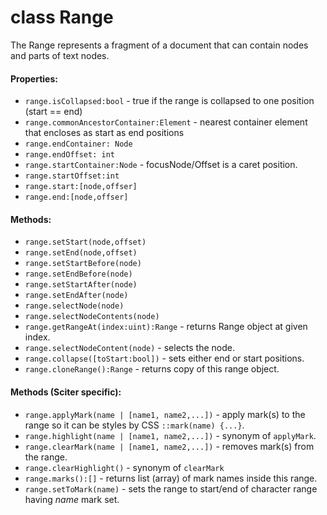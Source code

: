 # class Range

The Range represents a fragment of a document that can contain nodes and parts of text nodes.

#### Properties:  

* `range.isCollapsed:bool` - true if the range is collapsed to one position (start == end)
* `range.commonAncestorContainer:Element` - nearest container element that encloses as start as end positions
* `range.endContainer: Node`
* `range.endOffset: int`
* `range.startContainer:Node` - focusNode/Offset is a caret position.
* `range.startOffset:int`
* `range.start:[node,offser]`
* `range.end:[node,offser]`

#### Methods:

* `range.setStart(node,offset)`
* `range.setEnd(node,offset)`
* `range.setStartBefore(node)`
* `range.setEndBefore(node)`
* `range.setStartAfter(node)`
* `range.setEndAfter(node)`
* `range.selectNode(node)`
* `range.selectNodeContents(node)`
* `range.getRangeAt(index:uint):Range` - returns Range object at given index.
* `range.selectNodeContent(node)` - selects the node.
* `range.collapse([toStart:bool])` - sets either end or start positions.
* `range.cloneRange():Range` - returns copy of this range object.

#### Methods (Sciter specific):

* `range.applyMark(name | [name1, name2,...])` - apply mark(s) to the range so it can be styles by CSS `::mark(name) {...}`.
* `range.highlight(name | [name1, name2,...])` - synonym of `applyMark`.
* `range.clearMark(name | [name1, name2,...])` - removes mark(s) from the range.
* `range.clearHighlight()` - synonym of `clearMark`
* `range.marks():[]` - returns list (array) of mark names inside this range.
* `range.setToMark(name)` - sets the range to start/end of character range having _name_ mark set.